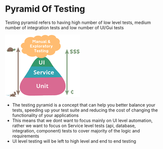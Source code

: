 # Pyramid Of Testing

Testing pyramid refers to having high number of low level tests, medium number of integration tests and low number of UI/Gui tests

![](../.gitbook/assets/image%20%2849%29.png)

* The testing pyramid is a concept that can help you better balance your tests, speeding up your test suite and reducing the cost of changing the functionality of your applications
* This means that we dont want to focus mainly on UI level automation, rather we want to focus on Service level tests \(api, database, integration, component\) tests to cover majority of the logic and requirements
* UI level testing will be left to high level and end to end testing

